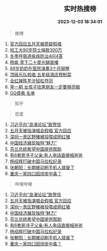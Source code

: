 <div align="center"><h2>实时热搜榜</h2><h4>2023-12-03 18:34:01</h4></div>

> 微博  

1. [官方回应五月天被质疑假唱](https://s.weibo.com/weibo?q=%23%E5%AE%98%E6%96%B9%E5%9B%9E%E5%BA%94%E4%BA%94%E6%9C%88%E5%A4%A9%E8%A2%AB%E8%B4%A8%E7%96%91%E5%81%87%E5%94%B1%23&t=31&band_rank=1&Refer=top)<br />
2. [哈工大90岁院士捐款300万](https://s.weibo.com/weibo?q=%23%E5%93%88%E5%B7%A5%E5%A4%A790%E5%B2%81%E9%99%A2%E5%A3%AB%E6%8D%90%E6%AC%BE300%E4%B8%87%23&t=31&band_rank=2&Refer=top)<br />
3. [冬季呼吸道疾病防治4问4答](https://s.weibo.com/weibo?q=%23%E5%86%AC%E5%AD%A3%E5%91%BC%E5%90%B8%E9%81%93%E7%96%BE%E7%97%85%E9%98%B2%E6%B2%BB4%E9%97%AE4%E7%AD%94%23&t=31&band_rank=3&Refer=top)<br />
4. [杨紫 零下二十度光腿直播](https://s.weibo.com/weibo?q=%E6%9D%A8%E7%B4%AB%20%E9%9B%B6%E4%B8%8B%E4%BA%8C%E5%8D%81%E5%BA%A6%E5%85%89%E8%85%BF%E7%9B%B4%E6%92%AD&t=31&band_rank=4&Refer=top)<br />
5. [89岁奶奶在医院演奏3个月钢琴](https://s.weibo.com/weibo?q=%2389%E5%B2%81%E5%A5%B6%E5%A5%B6%E5%9C%A8%E5%8C%BB%E9%99%A2%E6%BC%94%E5%A5%8F3%E4%B8%AA%E6%9C%88%E9%92%A2%E7%90%B4%23&t=31&band_rank=5&Refer=top)<br />
6. [顶级乐队假唱 五星级酒店预制菜](https://s.weibo.com/weibo?q=%E9%A1%B6%E7%BA%A7%E4%B9%90%E9%98%9F%E5%81%87%E5%94%B1%20%E4%BA%94%E6%98%9F%E7%BA%A7%E9%85%92%E5%BA%97%E9%A2%84%E5%88%B6%E8%8F%9C&t=31&band_rank=6&Refer=top)<br />
7. [全红婵陈芋汐轻松夺冠](https://s.weibo.com/weibo?q=%23%E5%85%A8%E7%BA%A2%E5%A9%B5%E9%99%88%E8%8A%8B%E6%B1%90%E8%BD%BB%E6%9D%BE%E5%A4%BA%E5%86%A0%23&t=31&band_rank=7&Refer=top)<br />
8. [李一桐 女孩子找男朋友一定要擦亮眼](https://s.weibo.com/weibo?q=%E6%9D%8E%E4%B8%80%E6%A1%90%20%E5%A5%B3%E5%AD%A9%E5%AD%90%E6%89%BE%E7%94%B7%E6%9C%8B%E5%8F%8B%E4%B8%80%E5%AE%9A%E8%A6%81%E6%93%A6%E4%BA%AE%E7%9C%BC&t=31&band_rank=8&Refer=top)<br />
9. [GQ盛典 名单](https://s.weibo.com/weibo?q=GQ%E7%9B%9B%E5%85%B8%20%E5%90%8D%E5%8D%95&t=31&band_rank=9&Refer=top)<br />

> 知乎  


> 百度  

1. [习近平向“良渚论坛”致贺信](https://www.baidu.com/s?wd=%E4%B9%A0%E8%BF%91%E5%B9%B3%E5%90%91%E2%80%9C%E8%89%AF%E6%B8%9A%E8%AE%BA%E5%9D%9B%E2%80%9D%E8%87%B4%E8%B4%BA%E4%BF%A1&sa=fyb_news&rsv_dl=fyb_news)<br />
2. [五月天被指演唱会假唱 官方回应](https://www.baidu.com/s?wd=%E4%BA%94%E6%9C%88%E5%A4%A9%E8%A2%AB%E6%8C%87%E6%BC%94%E5%94%B1%E4%BC%9A%E5%81%87%E5%94%B1+%E5%AE%98%E6%96%B9%E5%9B%9E%E5%BA%94&sa=fyb_news&rsv_dl=fyb_news)<br />
3. [深圳一景区野猪被投喂成网红猪](https://www.baidu.com/s?wd=%E6%B7%B1%E5%9C%B3%E4%B8%80%E6%99%AF%E5%8C%BA%E9%87%8E%E7%8C%AA%E8%A2%AB%E6%8A%95%E5%96%82%E6%88%90%E7%BD%91%E7%BA%A2%E7%8C%AA&sa=fyb_news&rsv_dl=fyb_news)<br />
4. [中国经济展现独特“魅力”](https://www.baidu.com/s?wd=%E4%B8%AD%E5%9B%BD%E7%BB%8F%E6%B5%8E%E5%B1%95%E7%8E%B0%E7%8B%AC%E7%89%B9%E2%80%9C%E9%AD%85%E5%8A%9B%E2%80%9D&sa=fyb_news&rsv_dl=fyb_news)<br />
5. [芬兰总统希望中国提供帮助](https://www.baidu.com/s?wd=%E8%8A%AC%E5%85%B0%E6%80%BB%E7%BB%9F%E5%B8%8C%E6%9C%9B%E4%B8%AD%E5%9B%BD%E6%8F%90%E4%BE%9B%E5%B8%AE%E5%8A%A9&sa=fyb_news&rsv_dl=fyb_news)<br />
6. [有6套房寻子父亲:有人电话直接喊爸爸](https://www.baidu.com/s?wd=%E6%9C%896%E5%A5%97%E6%88%BF%E5%AF%BB%E5%AD%90%E7%88%B6%E4%BA%B2%3A%E6%9C%89%E4%BA%BA%E7%94%B5%E8%AF%9D%E7%9B%B4%E6%8E%A5%E5%96%8A%E7%88%B8%E7%88%B8&sa=fyb_news&rsv_dl=fyb_news)<br />
7. [杨绍辉打破中国马拉松纪录](https://www.baidu.com/s?wd=%E6%9D%A8%E7%BB%8D%E8%BE%89%E6%89%93%E7%A0%B4%E4%B8%AD%E5%9B%BD%E9%A9%AC%E6%8B%89%E6%9D%BE%E7%BA%AA%E5%BD%95&sa=fyb_news&rsv_dl=fyb_news)<br />
8. [张朝阳：长期被动刷手机人就废了](https://www.baidu.com/s?wd=%E5%BC%A0%E6%9C%9D%E9%98%B3%EF%BC%9A%E9%95%BF%E6%9C%9F%E8%A2%AB%E5%8A%A8%E5%88%B7%E6%89%8B%E6%9C%BA%E4%BA%BA%E5%B0%B1%E5%BA%9F%E4%BA%86&sa=fyb_news&rsv_dl=fyb_news)<br />
9. [重庆一家四口因烧炭中毒？](https://www.baidu.com/s?wd=%E9%87%8D%E5%BA%86%E4%B8%80%E5%AE%B6%E5%9B%9B%E5%8F%A3%E5%9B%A0%E7%83%A7%E7%82%AD%E4%B8%AD%E6%AF%92%EF%BC%9F&sa=fyb_news&rsv_dl=fyb_news)<br />

> 哔哩哔哩  

1. [习近平向“良渚论坛”致贺信](https://www.baidu.com/s?wd=%E4%B9%A0%E8%BF%91%E5%B9%B3%E5%90%91%E2%80%9C%E8%89%AF%E6%B8%9A%E8%AE%BA%E5%9D%9B%E2%80%9D%E8%87%B4%E8%B4%BA%E4%BF%A1&sa=fyb_news&rsv_dl=fyb_news)<br />
2. [五月天被指演唱会假唱 官方回应](https://www.baidu.com/s?wd=%E4%BA%94%E6%9C%88%E5%A4%A9%E8%A2%AB%E6%8C%87%E6%BC%94%E5%94%B1%E4%BC%9A%E5%81%87%E5%94%B1+%E5%AE%98%E6%96%B9%E5%9B%9E%E5%BA%94&sa=fyb_news&rsv_dl=fyb_news)<br />
3. [深圳一景区野猪被投喂成网红猪](https://www.baidu.com/s?wd=%E6%B7%B1%E5%9C%B3%E4%B8%80%E6%99%AF%E5%8C%BA%E9%87%8E%E7%8C%AA%E8%A2%AB%E6%8A%95%E5%96%82%E6%88%90%E7%BD%91%E7%BA%A2%E7%8C%AA&sa=fyb_news&rsv_dl=fyb_news)<br />
4. [中国经济展现独特“魅力”](https://www.baidu.com/s?wd=%E4%B8%AD%E5%9B%BD%E7%BB%8F%E6%B5%8E%E5%B1%95%E7%8E%B0%E7%8B%AC%E7%89%B9%E2%80%9C%E9%AD%85%E5%8A%9B%E2%80%9D&sa=fyb_news&rsv_dl=fyb_news)<br />
5. [芬兰总统希望中国提供帮助](https://www.baidu.com/s?wd=%E8%8A%AC%E5%85%B0%E6%80%BB%E7%BB%9F%E5%B8%8C%E6%9C%9B%E4%B8%AD%E5%9B%BD%E6%8F%90%E4%BE%9B%E5%B8%AE%E5%8A%A9&sa=fyb_news&rsv_dl=fyb_news)<br />
6. [有6套房寻子父亲:有人电话直接喊爸爸](https://www.baidu.com/s?wd=%E6%9C%896%E5%A5%97%E6%88%BF%E5%AF%BB%E5%AD%90%E7%88%B6%E4%BA%B2%3A%E6%9C%89%E4%BA%BA%E7%94%B5%E8%AF%9D%E7%9B%B4%E6%8E%A5%E5%96%8A%E7%88%B8%E7%88%B8&sa=fyb_news&rsv_dl=fyb_news)<br />
7. [杨绍辉打破中国马拉松纪录](https://www.baidu.com/s?wd=%E6%9D%A8%E7%BB%8D%E8%BE%89%E6%89%93%E7%A0%B4%E4%B8%AD%E5%9B%BD%E9%A9%AC%E6%8B%89%E6%9D%BE%E7%BA%AA%E5%BD%95&sa=fyb_news&rsv_dl=fyb_news)<br />
8. [张朝阳：长期被动刷手机人就废了](https://www.baidu.com/s?wd=%E5%BC%A0%E6%9C%9D%E9%98%B3%EF%BC%9A%E9%95%BF%E6%9C%9F%E8%A2%AB%E5%8A%A8%E5%88%B7%E6%89%8B%E6%9C%BA%E4%BA%BA%E5%B0%B1%E5%BA%9F%E4%BA%86&sa=fyb_news&rsv_dl=fyb_news)<br />
9. [重庆一家四口因烧炭中毒？](https://www.baidu.com/s?wd=%E9%87%8D%E5%BA%86%E4%B8%80%E5%AE%B6%E5%9B%9B%E5%8F%A3%E5%9B%A0%E7%83%A7%E7%82%AD%E4%B8%AD%E6%AF%92%EF%BC%9F&sa=fyb_news&rsv_dl=fyb_news)<br />
